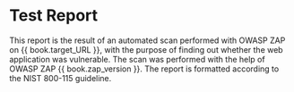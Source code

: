 # Test Report

This report is the result of an automated scan performed with OWASP ZAP on  {{ book.target_URL }}, with the purpose of finding out whether the web application was vulnerable. The scan was performed with the help of OWASP ZAP {{ book.zap_version }}. The report is formatted according to the NIST 800-115 guideline.

